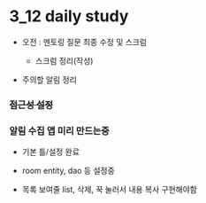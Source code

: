 # 3_12 daily study

- 오전 : 멘토링 질문 최종 수정 및 스크럼
  
  - 스크럼 정리(작성)

- 주의할 알림 정리

### ~~접근성 설정~~

### 알림 수집 앱 미리 만드는중

- 기본 틀/설정 완료

- room entity, dao 등 설정중

- 목록 보여줄 list, 삭제, 꾹 눌러서 내용 복사 구현해야함
